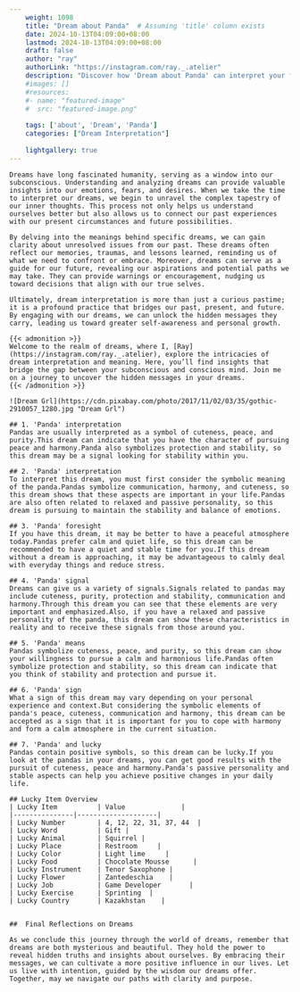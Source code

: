 ```yaml
---
    weight: 1098
    title: "Dream about Panda"  # Assuming 'title' column exists
    date: 2024-10-13T04:09:00+08:00
    lastmod: 2024-10-13T04:09:00+08:00
    draft: false
    author: "ray"
    authorLink: "https://instagram.com/ray._.atelier"
    description: "Discover how 'Dream about Panda' can interpret your future and uncover its significant meanings in your life."
    #images: []
    #resources:
    #- name: "featured-image"
    #  src: "featured-image.png"
    
    tags: ['about', 'Dream', 'Panda']
    categories: ["Dream Interpretation"]
    
    lightgallery: true
---
```

    
    Dreams have long fascinated humanity, serving as a window into our subconscious. Understanding and analyzing dreams can provide valuable insights into our emotions, fears, and desires. When we take the time to interpret our dreams, we begin to unravel the complex tapestry of our inner thoughts. This process not only helps us understand ourselves better but also allows us to connect our past experiences with our present circumstances and future possibilities.
    
    By delving into the meanings behind specific dreams, we can gain clarity about unresolved issues from our past. These dreams often reflect our memories, traumas, and lessons learned, reminding us of what we need to confront or embrace. Moreover, dreams can serve as a guide for our future, revealing our aspirations and potential paths we may take. They can provide warnings or encouragement, nudging us toward decisions that align with our true selves.
    
    Ultimately, dream interpretation is more than just a curious pastime; it is a profound practice that bridges our past, present, and future. By engaging with our dreams, we can unlock the hidden messages they carry, leading us toward greater self-awareness and personal growth.
    
    {{< admonition >}}
    Welcome to the realm of dreams, where I, [Ray](https://instagram.com/ray._.atelier), explore the intricacies of dream interpretation and meaning. Here, you’ll find insights that bridge the gap between your subconscious and conscious mind. Join me on a journey to uncover the hidden messages in your dreams.
    {{< /admonition >}}
    
    ![Dream Grl](https://cdn.pixabay.com/photo/2017/11/02/03/35/gothic-2910057_1280.jpg "Dream Grl")
    
    ## 1. 'Panda' interpretation
    Pandas are usually interpreted as a symbol of cuteness, peace, and purity.This dream can indicate that you have the character of pursuing peace and harmony.Panda also symbolizes protection and stability, so this dream may be a signal looking for stability within you.
    
    ## 2. 'Panda' interpretation
    To interpret this dream, you must first consider the symbolic meaning of the panda.Pandas symbolize communication, harmony, and cuteness, so this dream shows that these aspects are important in your life.Pandas are also often related to relaxed and passive personality, so this dream is pursuing to maintain the stability and balance of emotions.
    
    ## 3. 'Panda' foresight
    If you have this dream, it may be better to have a peaceful atmosphere today.Pandas prefer calm and quiet life, so this dream can be recommended to have a quiet and stable time for you.If this dream without a dream is approaching, it may be advantageous to calmly deal with everyday things and reduce stress.
    
    ## 4. 'Panda' signal
    Dreams can give us a variety of signals.Signals related to pandas may include cuteness, purity, protection and stability, communication and harmony.Through this dream you can see that these elements are very important and emphasized.Also, if you have a relaxed and passive personality of the panda, this dream can show these characteristics in reality and to receive these signals from those around you.
    
    ## 5. 'Panda' means
    Pandas symbolize cuteness, peace, and purity, so this dream can show your willingness to pursue a calm and harmonious life.Pandas often symbolize protection and stability, so this dream can indicate that you think of stability and protection and pursue it.
    
    ## 6. 'Panda' sign
    What a sign of this dream may vary depending on your personal experience and context.But considering the symbolic elements of panda's peace, cuteness, communication and harmony, this dream can be accepted as a sign that it is important for you to cope with harmony and form a calm atmosphere in the current situation.
    
    ## 7. 'Panda' and lucky
    Pandas contain positive symbols, so this dream can be lucky.If you look at the pandas in your dreams, you can get good results with the pursuit of cuteness, peace and harmony.Panda's passive personality and stable aspects can help you achieve positive changes in your daily life.
    
    ## Lucky Item Overview
    | Lucky Item          | Value              |
    |---------------|--------------------|
    | Lucky Number        | 4, 12, 22, 31, 37, 44  |
    | Lucky Word          | Gift |
    | Lucky Animal        | Squirrel |
    | Lucky Place         | Restroom     |
    | Lucky Color         | Light lime     |
    | Lucky Food          | Chocolate Mousse      |
    | Lucky Instrument    | Tenor Saxophone |
    | Lucky Flower        | Zantedeschia    |
    | Lucky Job           | Game Developer       |
    | Lucky Exercise      | Sprinting  |
    | Lucky Country       | Kazakhstan    |
    
    
    ##  Final Reflections on Dreams
    
    As we conclude this journey through the world of dreams, remember that dreams are both mysterious and beautiful. They hold the power to reveal hidden truths and insights about ourselves. By embracing their messages, we can cultivate a more positive influence in our lives. Let us live with intention, guided by the wisdom our dreams offer. Together, may we navigate our paths with clarity and purpose.
    